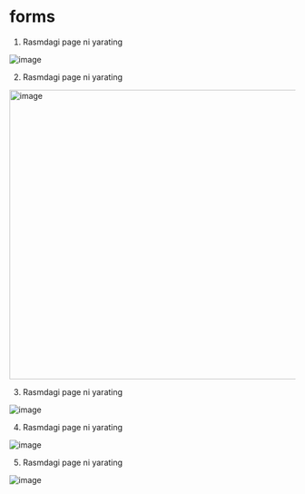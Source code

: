 # forms
1. Rasmdagi page ni yarating

![image](https://github.com/user-attachments/assets/7562bbac-0cee-4eee-b087-e6fe8ab7d73b)

2. Rasmdagi page ni yarating

<img width="510" alt="image" src="https://github.com/user-attachments/assets/e4fe0faf-dbc7-46b0-9364-c56870efb787" />

3. Rasmdagi page ni yarating

![image](https://github.com/user-attachments/assets/426204ef-bd12-4a5b-a8ed-f6961cfdb66d)

4. Rasmdagi page ni yarating

![image](https://github.com/user-attachments/assets/3553a322-4f32-4378-983e-a2804415cb37)

5. Rasmdagi page ni yarating

![image](https://github.com/user-attachments/assets/138b1a9f-bcf8-4d68-8bac-8873b48d3530)

